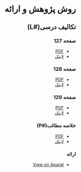 <div dir="rtl">

# روش پژوهش و ارائه

## تکالیف درسی(#L)

### صفحه 127
- <a href="127.pdf">PDF</a>
- <a href="127.tex">لایتک</a>

### صفحه 128
- <a href="128.pdf">PDF</a>
- <a href="128.tex">لایتک</a>

### صفحه 129
- <a href="129.pdf">PDF</a>
- <a href="129.tex">لایتک</a>

### خلاصه مطالب(#P)
- <a href="Summery.pdf">PDF</a>
- <a href="Summery.tex">لایتک</a>

### ارائه
- <a href="">View on Aparat</a>
